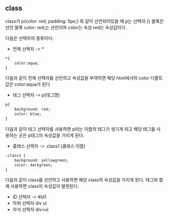 ## class

class가 p{color: red; padding: 5px;} 와  같이 선언되어있을 때 p는 선택자 {} 블록은 선언 블록 color: red;는 선언이며 color는 속성 red는 속성값이다.

다음은 선택자의 종류이다.

- 전체 선택자 -> * 

```html
*{
    color:aqua;
}
```

다음과 같이 전체 선택자를 선언하고 속성값을 부여하면 해당 html에서의 color 디폴트 값은 color:aqua가 된다

- 태그 선택자 -> p(태그명)

```html
p{
    background: red;
    color: blue;
}
```

다음과 같이 태그 선택자를  사용하면 p라는 이름의 태그가 생기게 되고 해당 태그를 사용하는 곳은 p태그의 속성값을 가지게 된다.
- 클래스 선택자 -> .class1 (클래스 이름)

```html
.class1 {
    background: yellowgreen;
    color: darkgreen;
}
```

다음과 같이 class를 선언하고 사용하면 해당 class의 속성값을 가지게 된다. 태그와 함께 사용하면 class의 속성값이 발현된다.


- ID 선택자 -> #id1
- 하위 선택자 div ul
- 자식 선택자 div>ul
